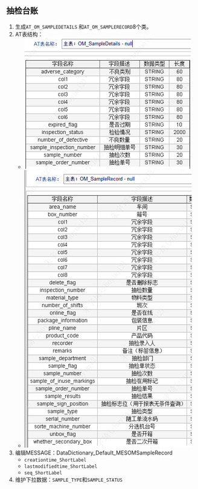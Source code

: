 ## 抽检台账

1. 生成`AT_OM_SAMPLEDETAILS` 和`AT_OM_SAMPLERECORD`8个类。
2. AT表结构：
	- ![](attachments/20230307104248.png)
	- ![](attachments/20230307104305.png)
3. 编辑MESSAGE：DataDictionary_Default_MESOMSampleRecord
	- `creationtime_ShortLabel`
	- `lastmodifiedtime_ShortLabel`
	- `seq_ShortLabel`
4. 维护下拉数据：`SAMPLE_TYPE`和`SAMPLE_STATUS`